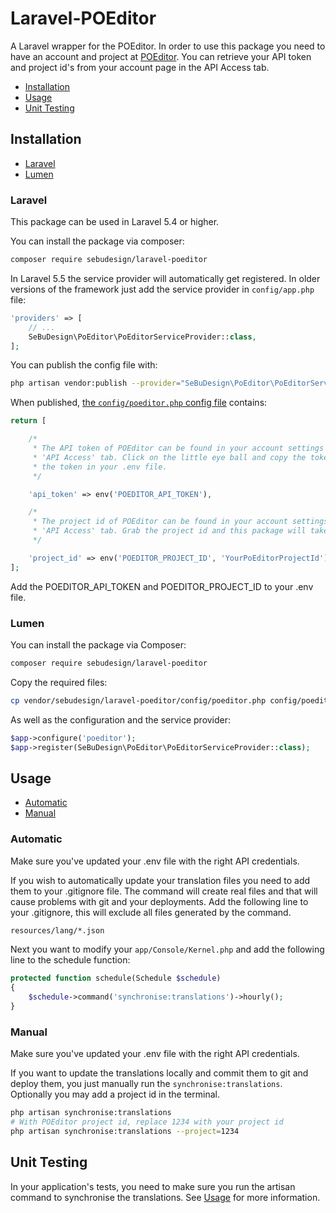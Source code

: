 # Laravel-POEditor
A Laravel wrapper for the POEditor. In order to use this package you need to have an account and project at [POEditor](https://poeditor.com/). You can retrieve your API token and project id's from your account page in the API Access tab.

* [Installation](#installation)
* [Usage](#usage)
* [Unit Testing](#unit-testing)

## Installation

- [Laravel](#laravel)
- [Lumen](#lumen)

### Laravel

This package can be used in Laravel 5.4 or higher.

You can install the package via composer:

``` bash
composer require sebudesign/laravel-poeditor
```

In Laravel 5.5 the service provider will automatically get registered. In older versions of the framework just add the service provider in `config/app.php` file:

```php
'providers' => [
    // ...
    SeBuDesign\PoEditor\PoEditorServiceProvider::class,
];
```

You can publish the config file with:

```bash
php artisan vendor:publish --provider="SeBuDesign\PoEditor\PoEditorServiceProvider" --tag="config"
```

When published, [the `config/poeditor.php` config file](https://github.com/SeBuDesign/Laravel-POEditor/blob/master/config/poeditor.php) contains:

```php
return [

    /*
     * The API token of POEditor can be found in your account settings in the
     * 'API Access' tab. Click on the little eye ball and copy the token. Put
     * the token in your .env file.
     */

    'api_token' => env('POEDITOR_API_TOKEN'),

    /*
     * The project id of POEditor can be found in your account settings in the
     * 'API Access' tab. Grab the project id and this package will take care of the rest.
     */

    'project_id' => env('POEDITOR_PROJECT_ID', 'YourPoEditorProjectId'),
];
```

Add the POEDITOR_API_TOKEN and POEDITOR_PROJECT_ID to your .env file.

### Lumen

You can install the package via Composer:

``` bash
composer require sebudesign/laravel-poeditor
```

Copy the required files:

```bash
cp vendor/sebudesign/laravel-poeditor/config/poeditor.php config/poeditor.php
```

As well as the configuration and the service provider:

```php
$app->configure('poeditor');
$app->register(SeBuDesign\PoEditor\PoEditorServiceProvider::class);
```

## Usage

- [Automatic](#automatic)
- [Manual](#manual)

### Automatic

Make sure you've updated your .env file with the right API credentials.

If you wish to automatically update your translation files you need to add them to your .gitignore file. The command will create real files and that will cause problems with git and your deployments.
Add the following line to your .gitignore, this will exclude all files generated by the command.
```bash
resources/lang/*.json
```

Next you want to modify your `app/Console/Kernel.php` and add the following line to the schedule function:

```php
protected function schedule(Schedule $schedule)
{
    $schedule->command('synchronise:translations')->hourly();
}
```

### Manual

Make sure you've updated your .env file with the right API credentials.

If you want to update the translations locally and commit them to git and deploy them, you just manually run the `synchronise:translations`. Optionally you may add a project id in the terminal.
```bash
php artisan synchronise:translations
# With POEditor project id, replace 1234 with your project id
php artisan synchronise:translations --project=1234
```

## Unit Testing

In your application's tests, you need to make sure you run the artisan command to synchronise the translations. See [Usage](#usage) for more information.

